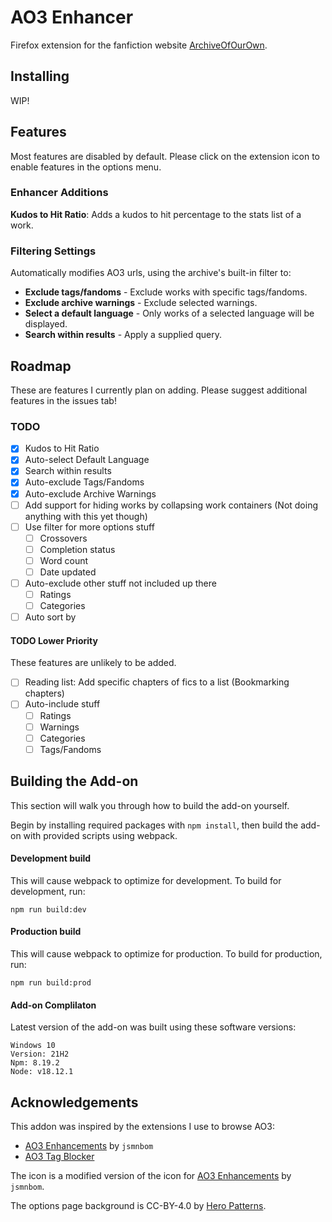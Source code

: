 # AO3 Enhancer

Firefox extension for the fanfiction website [ArchiveOfOurOwn](http://archiveofourown.org/).

## Installing

WIP!

## Features

Most features are disabled by default. Please click on the extension icon to enable features in the options menu.

### Enhancer Additions

**Kudos to Hit Ratio**: Adds a kudos to hit percentage to the stats list of a work.

### Filtering Settings

Automatically modifies AO3 urls, using the archive's built-in filter to:

- **Exclude tags/fandoms** - Exclude works with specific tags/fandoms.
- **Exclude archive warnings** - Exclude selected warnings.
- **Select a default language** - Only works of a selected language will be displayed.
- **Search within results** - Apply a supplied query.

## Roadmap

These are features I currently plan on adding. Please suggest additional features in the issues tab!

### TODO

- [x] Kudos to Hit Ratio
- [x] Auto-select Default Language
- [x] Search within results
- [x] Auto-exclude Tags/Fandoms
- [x] Auto-exclude Archive Warnings
- [ ] Add support for hiding works by collapsing work containers (Not doing anything with this yet though)
- [ ] Use filter for more options stuff
    - [ ] Crossovers
    - [ ] Completion status
    - [ ] Word count
    - [ ] Date updated
- [ ] Auto-exclude other stuff not included up there
    - [ ] Ratings
    - [ ] Categories
- [ ] Auto sort by

#### TODO Lower Priority

These features are unlikely to be added.

- [ ] Reading list: Add specific chapters of fics to a list (Bookmarking chapters)
- [ ] Auto-include stuff
    - [ ] Ratings
    - [ ] Warnings
    - [ ] Categories
    - [ ] Tags/Fandoms

## Building the Add-on

This section will walk you through how to build the add-on yourself.

Begin by installing required packages with `npm install`, then build the add-on with provided scripts using webpack.

#### Development build

This will cause webpack to optimize for development. To build for development, run:

`npm run build:dev`

#### Production build

This will cause webpack to optimize for production. To build for production, run:

`npm run build:prod`

#### Add-on Complilaton
Latest version of the add-on was built using these software versions:

```
Windows 10
Version: 21H2
Npm: 8.19.2
Node: v18.12.1
```

## Acknowledgements

This addon was inspired by the extensions I use to browse AO3:

-   [AO3 Enhancements](https://github.com/jsmnbom/ao3-enhancements) by `jsmnbom`
-   [AO3 Tag Blocker](https://github.com/ao3-tag-blocker/tag-blocker)

The icon is a modified version of the icon for [AO3 Enhancements](https://github.com/jsmnbom/ao3-enhancements) by `jsmnbom`.

The options page background is CC-BY-4.0 by [Hero Patterns](http://www.heropatterns.com/).

